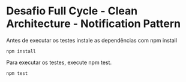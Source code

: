 # Desafio Full Cycle - Clean Architecture - Notification Pattern

Antes de executar os testes instale as dependências com npm install

```
npm install
```

Para executar os testes, execute npm test.

```
npm test
```
